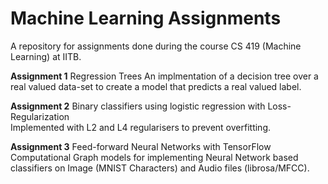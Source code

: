 # Machine Learning Assignments 
A repository for assignments done during the course CS 419 (Machine Learning) at IITB.

**Assignment 1**
Regression Trees 
An implmentation of a decision tree over a real valued data-set to create a model that predicts a real valued label.

**Assignment 2**
Binary classifiers using logistic regression with Loss-Regularization<br>
Implemented with L2 and L4 regularisers to prevent overfitting.

**Assignment 3**
Feed-forward Neural Networks with TensorFlow<br>
Computational Graph models for implementing Neural Network based classifiers on Image (MNIST Characters) and Audio files (librosa/MFCC).
